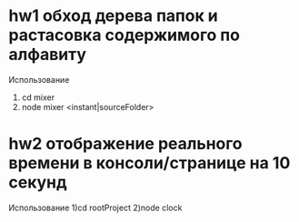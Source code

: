 # hw1 обход дерева папок и растасовка содержимого по алфавиту
Использование
1) cd mixer
2) node mixer <instant|sourceFolder> <outputFolder>

# hw2 отображение реального времени в консоли/странице на 10 секунд
Использование
1)cd rootProject
2)node clock
